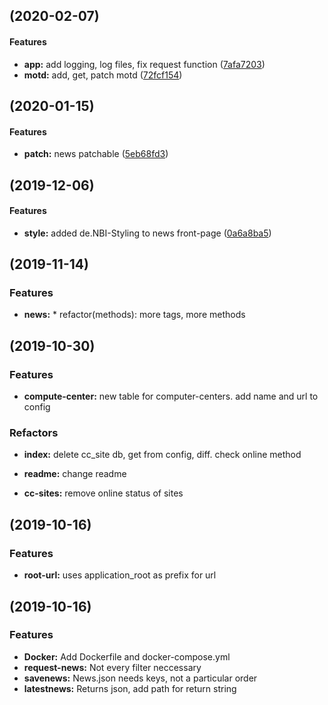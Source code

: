##  (2020-02-07)


#### Features

* **app:**  add logging, log files, fix request function ([7afa7203](7afa7203))
* **motd:**  add, get, patch motd ([72fcf154](72fcf154))

##  (2020-01-15)


#### Features

* **patch:**  news patchable ([5eb68fd3](5eb68fd3))

##  (2019-12-06)


#### Features

* **style:**  added de.NBI-Styling to news front-page ([0a6a8ba5](0a6a8ba5))

##  (2019-11-14)

### Features

* **news:** * refactor(methods): more tags, more methods

##  (2019-10-30)

### Features

* **compute-center:** new table for computer-centers. add name and url to config

### Refactors

* **index:** delete cc_site db, get from config, diff. check online method

* **readme:** change readme

* **cc-sites:** remove online status of sites

##  (2019-10-16)


### Features

* **root-url:**  uses application_root as prefix for url

##  (2019-10-16)

### Features

* **Docker:** Add Dockerfile and docker-compose.yml
* **request-news:** Not every filter neccessary
* **savenews:** News.json needs keys, not a particular order
* **latestnews:** Returns json, add path for return string
